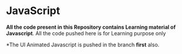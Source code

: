 # JavaScript
**All the code present in this Repository contains Learning material of Javascript**.
All the code pushed here is for Learning purpose only

  *The UI Animated Javascript is pushed in the  branch **first** also.
